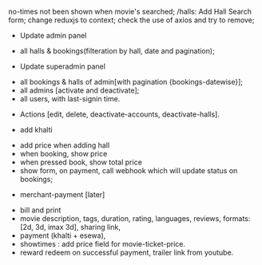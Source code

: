 no-times not been shown when movie's searched;
/halls: Add Hall Search form;
change reduxjs to context;
check the use of axios and try to remove;


* Update admin panel
- all halls & bookings(filteration by hall, date and pagination);

* Update superadmin panel
- all bookings & halls of admin[with pagination {bookings-datewise}];
- all admins [activate and deactivate];
- all users, with last-signin time.

* Actions [edit, delete, deactivate-accounts, deactivate-halls].

* add khalti
- add price when adding hall
- when booking, show price
- when pressed book, show total price
- show form, on payment, call webhook which will update status on bookings;

* merchant-payment [later]

- bill and print
- movie description, tags, duration, rating, languages, reviews, 
    formats: [2d, 3d, imax 3d], sharing link, 
- payment (khalti + esewa), 
- showtimes : add price field for movie-ticket-price.
- reward redeem on successful payment, trailer link from youtube.